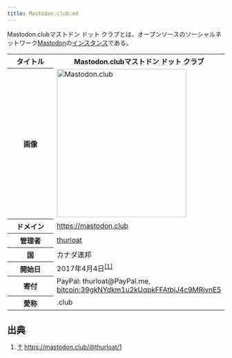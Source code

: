 ```yaml
---
title: Mastodon.club.md
---
```

<div>

Mastodon.clubマストドン ドット クラブとは、オープンソースのソーシャルネットワーク[Mastodon](/Mastodon "Mastodon")の[インスタンス](/%E3%82%A4%E3%83%B3%E3%82%B9%E3%82%BF%E3%83%B3%E3%82%B9 "インスタンス")である。

<table>
<colgroup>
<col style="width: 50%" />
<col style="width: 50%" />
</colgroup>
<tbody>
<tr class="header">
<th>タイトル</th>
<th><span>Mastodon.club</span>マストドン ドット クラブ</th>
</tr>

<tr class="odd">
<th>画像</th>
<td><a href="/%E3%83%95%E3%82%A1%E3%82%A4%E3%83%AB:Mastodon_club.png" title="Mastodon.club"><img src="/images/thumb/6/66/Mastodon_club.png/300px-Mastodon_club.png" srcset="/images/6/66/Mastodon_club.png 1.5x" width="300" height="343" alt="Mastodon.club" /></a></td>
</tr>
<tr class="even">
<th scope="row">ドメイン</th>
<td><a href="https://mastodon.club" rel="nofollow">https://mastodon.club</a></td>
</tr>
<tr class="odd">
<th scope="row">管理者</th>
<td><a href="https://mastodon.club/@thurloat" rel="nofollow">thurloat</a></td>
</tr>
<tr class="even">
<th scope="row">国</th>
<td>カナダ連邦</td>
</tr>
<tr class="odd">
<th scope="row">開始日</th>
<td>2017年4月4日<sup><a href="#cite_note-1">[1]</a></sup></td>
</tr>
<tr class="even">
<th scope="row">寄付</th>
<td>PayPal: thurloat@PayPal.me,<br />
<a href="bitcoin:39gkNYdkm1u2kUqpkFFAtbjJ4c9MRjvnE5" rel="nofollow">bitcoin:39gkNYdkm1u2kUqpkFFAtbjJ4c9MRjvnE5</a></td>
</tr>
<tr class="odd">
<th scope="row">愛称</th>
<td>.club</td>
</tr>
</tbody>
</table>

  

## 出典

<div>

1.  [↑](#cite_ref-1) <a href="https://mastodon.club/@thurloat/1" rel="nofollow">https://mastodon.club/@thurloat/1</a>

</div>

</div>
